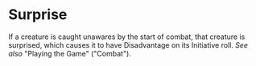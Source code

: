 # Surprise

If a creature is caught unawares by the start of combat, that creature is surprised, which causes it to have Disadvantage on its Initiative roll. *See also* "Playing the Game" ("Combat").